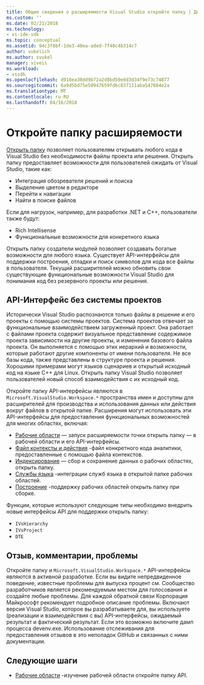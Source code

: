 ```yaml
---
title: Общие сведения о расширяемости Visual Studio откройте папку | Документы Microsoft
ms.custom: ''
ms.date: 02/21/2018
ms.technology:
- vs-ide-sdk
ms.topic: conceptual
ms.assetid: 94c3f8bf-1de3-40ea-aded-7f40c4b314c7
author: vukelich
ms.author: svukel
manager: viveis
ms.workload:
- vssdk
ms.openlocfilehash: d916ea30dd9b72a2d8bd59e8d3d34f9e73c74877
ms.sourcegitcommit: 6a9d5bd75e50947659fd6c837111a6a547884e2a
ms.translationtype: MT
ms.contentlocale: ru-RU
ms.lasthandoff: 04/16/2018
---
```

# <a name="open-folder-extensibility"></a>Откройте папку расширяемости

[Открыть папку](../ide/develop-code-in-visual-studio-without-projects-or-solutions.md) позволяет пользователям открывать любого кода в Visual Studio без необходимости файлы проекта или решения. Открыть папку предоставляет возможности для пользователей ожидать от Visual Studio, такие как:

* Интеграция обозревателя решений и поиска
* Выделение цветом в редакторе
* Перейти к навигации
* Найти в поиске файлов

Если для нагрузок, например, для разработки .NET и C++, пользователи также будут:

* Rich Intellisense
* Функциональные возможности для конкретного языка

Открыть папку создатели модулей позволяет создавать богатые возможности для любого языка. Существует API-интерфейсы для поддержки построения, отладки и поиск символов для кода все файлы в пользователя. Текущий расширителей можно обновить свои существующие функциональные возможности Visual Studio для понимания код без резервного проекты или решения.

## <a name="an-api-without-project-systems"></a>API-Интерфейс без системы проектов

Исторически Visual Studio распознаются только файлы в решение и его проекты с помощью системы проектов. Система проектов отвечает за функциональные взаимодействием загруженный проект. Она работает с файлами проекта содержит визуальное представление содержимое проекта зависимости на другие проекты, и изменения базового файла проекта. Он выполняется с помощью этих иерархий и возможности, которые работают другие компоненты от имени пользователя. Не все базы кода, также представлены в структуре проекта и решения. Хорошими примерами могут языков сценариев и открытый исходный код на языке C++ для Linux. Открыть папку Visual Studio позволяет пользователей новый способ взаимодействия с их исходный код.

Откройте папку API-интерфейсы являются в `Microsoft.VisualStudio.Workspace.*` пространства имен и доступны для расширителей для производства и использования данных или действия вокруг файлов в открытой папке. Расширения могут использовать эти API-интерфейсы для предоставления функциональных возможностей для многих областях, включая:

- [Рабочие области](workspaces.md) — запуск расширяемости точки открыть папку — в рабочей области и его API-интерфейсы.
- [Файл контексты и действия](workspace-file-contexts.md) -файл конкретного кода аналитики, предоставленные с помощью файла контекстов.
- [Индексирование](workspace-indexing.md) — сбор и сохранение данных о рабочих областях, открыть папку.
- [Службы языка](workspace-language-services.md) -интеграции служб языка в открытой папке рабочих областей.
- [Построение](workspace-build.md) -поддержку рабочих областей открыть папку при сборке.

Функции, которые используют следующие типы необходимо внедрить новые интерфейсы API для поддержки открыть папку:

- `IVsHierarchy`
- `IVsProject`
- `DTE`

## <a name="feedback-comments-issues"></a>Отзыв, комментарии, проблемы

Откройте папку и `Microsoft.VisualStudio.Workspace.*` API-интерфейсы являются в активной разработке. Если вы видите непредвиденное поведение, известные проблемы для выпуска процент см. Сообщество разработчиков является рекомендуемым местом для голосования и создайте любые проблемы. Для каждой обратной связи Корпорация Майкрософт рекомендует подробное описание проблемы. Включают версия Visual Studio, которое вы разрабатываете для, вы используете (реализации и взаимодействия с вы) API-интерфейсы, ожидаемый результат и фактический результат. Если это возможно включите дамп процесса devenv.exe. Использование отслеживания для предоставления отзывов в это неполадок GitHub и связанных с ними документации.

## <a name="next-steps"></a>Следующие шаги

* [Рабочие области](workspaces.md) -изучение рабочей области откройте папку API.